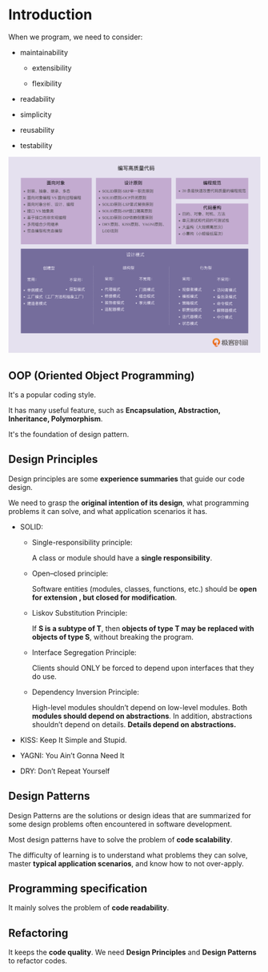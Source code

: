 # Introduction

When we program, we need to consider:

- maintainability

  - extensibility

  - flexibility

- readability

- simplicity

- reusability

- testability

![intro](./img/intro.png)

## OOP (Oriented Object Programming)

It's a popular coding style.

It has many useful feature, such as **Encapsulation, Abstraction, Inheritance, Polymorphism**.

It's the foundation of design pattern.

## Design Principles

Design principles are some **experience summaries** that guide our code design.

We need to grasp the **original intention of its design**, what programming problems it can solve, and what application scenarios it has.

- SOLID:

  - Single-responsibility principle:

    A class or module should have a **single responsibility**.

  - Open–closed principle:

    Software entities (modules, classes, functions, etc.) should be **open for extension , but closed for modification**.

  - Liskov Substitution Principle:

    If **S is a subtype of T**, then **objects of type T may be replaced with objects of type S**, without breaking the program.
  
  - Interface Segregation Principle:

    Clients should ONLY be forced to depend upon interfaces that they do use.
  
  - Dependency Inversion Principle:

    High-level modules shouldn’t depend on low-level modules. Both **modules should depend on abstractions**. In addition, abstractions shouldn’t depend on details. **Details depend on abstractions.**

- KISS: Keep It Simple and Stupid.

- YAGNI: You Ain’t Gonna Need It

- DRY: Don’t Repeat Yourself

## Design Patterns

Design Patterns are the solutions or design ideas that are summarized for some design problems often encountered in software development.

Most design patterns have to solve the problem of **code scalability**.

The difficulty of learning is to understand what problems they can solve, master **typical application scenarios**, and know how to not over-apply.

## Programming specification

It mainly solves the problem of **code readability**.

## Refactoring

It keeps the **code quality**. We need **Design Principles** and **Design Patterns** to refactor codes.
